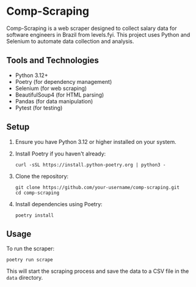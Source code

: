 # Comp-Scraping

Comp-Scraping is a web scraper designed to collect salary data for software engineers in Brazil from levels.fyi. This project uses Python and Selenium to automate data collection and analysis.

## Tools and Technologies

- Python 3.12+
- Poetry (for dependency management)
- Selenium (for web scraping)
- BeautifulSoup4 (for HTML parsing)
- Pandas (for data manipulation)
- Pytest (for testing)

## Setup

1. Ensure you have Python 3.12 or higher installed on your system.

2. Install Poetry if you haven't already:

   ```
   curl -sSL https://install.python-poetry.org | python3 -
   ```

3. Clone the repository:

   ```
   git clone https://github.com/your-username/comp-scraping.git
   cd comp-scraping
   ```

4. Install dependencies using Poetry:
   ```
   poetry install
   ```

## Usage

To run the scraper:

```
poetry run scrape
```

This will start the scraping process and save the data to a CSV file in the `data` directory.
